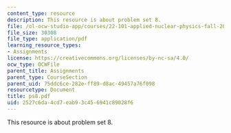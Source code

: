 ```yaml
---
content_type: resource
description: This resource is about problem set 8.
file: /ol-ocw-studio-app/courses/22-101-applied-nuclear-physics-fall-2006/2527c6da4cd7eab93c456941c89028f6_ps8.pdf
file_size: 30308
file_type: application/pdf
learning_resource_types:
- Assignments
license: https://creativecommons.org/licenses/by-nc-sa/4.0/
ocw_type: OCWFile
parent_title: Assignments
parent_type: CourseSection
parent_uid: 75ddc6ce-282e-ff89-d8ac-49457a76f098
resourcetype: Document
title: ps8.pdf
uid: 2527c6da-4cd7-eab9-3c45-6941c89028f6
---
```

This resource is about problem set 8.